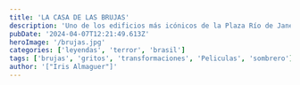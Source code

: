 ```yaml
---
title: 'LA CASA DE LAS BRUJAS'
description: 'Uno de los edificios más icónicos de la Plaza Río de Janeiro en la colonia Roma es la “casa de las brujas”. Su construcción resalta del resto de las casas del perímetro. Está hecha de ladrillo rojo y una de sus torres remata con un techo en pico, semejante a un sombrero de bruja.'
pubDate: '2024-04-07T12:21:49.613Z'
heroImage: '/brujas.jpg'
categories: ['leyendas', 'terror', 'brasil']
tags: ['brujas', 'gritos', 'transformaciones', 'Peliculas', 'sombrero']
author: '["Iris Almaguer"]'
---
```


